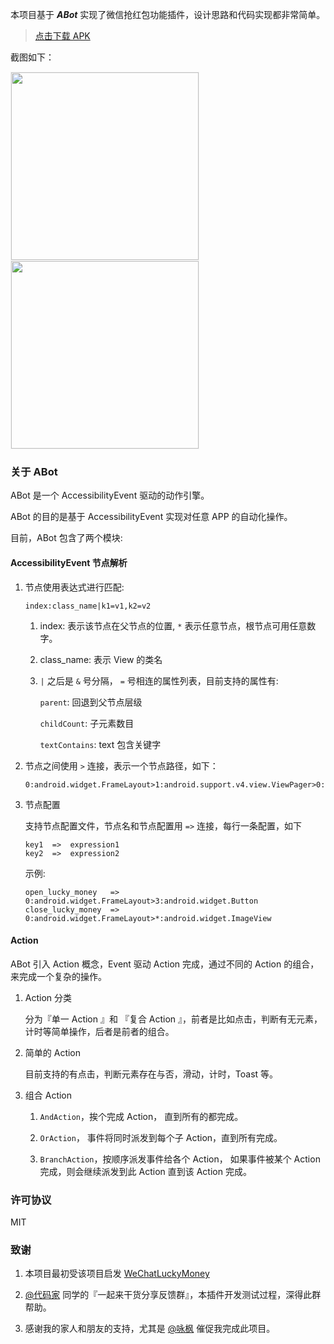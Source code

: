 本项目基于 ***ABot*** 实现了微信抢红包功能插件，设计思路和代码实现都非常简单。

> [点击下载 APK](https://raw.githubusercontent.com/liaohuqiu/abot-lucky-money/master/art/app-debug.apk)

截图如下：

<div>
    <img src='https://raw.githubusercontent.com/liaohuqiu/abot-lucky-money/master/art/1.gif' width="300px" style='border: #f1f1f1 solid 1px'/>
    <img src='https://raw.githubusercontent.com/liaohuqiu/abot-lucky-money/master/art/2.gif' width="300px" style='border: #f1f1f1 solid 1px'/>
</div>

### 关于 ABot

ABot 是一个 AccessibilityEvent 驱动的动作引擎。

ABot 的目的是基于 AccessibilityEvent 实现对任意 APP 的自动化操作。

目前，ABot 包含了两个模块:

####  AccessibilityEvent 节点解析

1. 节点使用表达式进行匹配:

    ```
    index:class_name|k1=v1,k2=v2
    ```

    1. index: 表示该节点在父节点的位置, `*` 表示任意节点，根节点可用任意数字。

    2. class_name: 表示 View 的类名

    2. `|` 之后是 `&` 号分隔， `=` 号相连的属性列表，目前支持的属性有:

        `parent`: 回退到父节点层级

        `childCount`: 子元素数目

        `textContains`: text 包含关键字

2. 节点之间使用 `>` 连接，表示一个节点路径，如下：

    ```
    0:android.widget.FrameLayout>1:android.support.v4.view.ViewPager>0:android.widget.ListView>*:android.widget.LinearLayout`
    ```

3. 节点配置

    支持节点配置文件，节点名和节点配置用 `=>` 连接，每行一条配置，如下

    ```
    key1  =>  expression1
    key2  =>  expression2
    ```

    示例:

    ```
    open_lucky_money   =>  0:android.widget.FrameLayout>3:android.widget.Button
    close_lucky_money  =>  0:android.widget.FrameLayout>*:android.widget.ImageView
    ```

####  Action

ABot 引入 Action 概念，Event 驱动 Action 完成，通过不同的 Action 的组合，来完成一个复杂的操作。

1. Action 分类

    分为『单一 Action 』和 『复合 Action 』，前者是比如点击，判断有无元素，计时等简单操作，后者是前者的组合。

2. 简单的 Action

   目前支持的有点击，判断元素存在与否，滑动，计时，Toast 等。

3. 组合 Action

    1.  `AndAction`，挨个完成 Action， 直到所有的都完成。

    2.  `OrAction`， 事件将同时派发到每个子 Action，直到所有完成。

    3.  `BranchAction`，按顺序派发事件给各个 Action， 如果事件被某个 Action 完成，则会继续派发到此 Action 直到该 Action 完成。


### 许可协议

MIT

### 致谢

1.  本项目最初受该项目启发 [WeChatLuckyMoney](https://github.com/geeeeeeeeek/WeChatLuckyMoney)

2.  [@代码家](https://github.com/daimajia) 同学的『一起来干货分享反馈群』，本插件开发测试过程，深得此群帮助。

3.  感谢我的家人和朋友的支持，尤其是 [@咏枫](https://github.com/freedombird9/) 催促我完成此项目。
